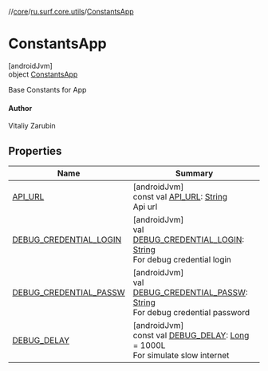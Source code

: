 //[core](../../../index.md)/[ru.surf.core.utils](../index.md)/[ConstantsApp](index.md)

# ConstantsApp

[androidJvm]\
object [ConstantsApp](index.md)

Base Constants for App

#### Author

Vitaliy Zarubin

## Properties

| Name | Summary |
|---|---|
| [API_URL](-a-p-i_-u-r-l.md) | [androidJvm]<br>const val [API_URL](-a-p-i_-u-r-l.md): [String](https://kotlinlang.org/api/latest/jvm/stdlib/kotlin/-string/index.html)<br>Api url |
| [DEBUG_CREDENTIAL_LOGIN](-d-e-b-u-g_-c-r-e-d-e-n-t-i-a-l_-l-o-g-i-n.md) | [androidJvm]<br>val [DEBUG_CREDENTIAL_LOGIN](-d-e-b-u-g_-c-r-e-d-e-n-t-i-a-l_-l-o-g-i-n.md): [String](https://kotlinlang.org/api/latest/jvm/stdlib/kotlin/-string/index.html)<br>For debug credential login |
| [DEBUG_CREDENTIAL_PASSW](-d-e-b-u-g_-c-r-e-d-e-n-t-i-a-l_-p-a-s-s-w.md) | [androidJvm]<br>val [DEBUG_CREDENTIAL_PASSW](-d-e-b-u-g_-c-r-e-d-e-n-t-i-a-l_-p-a-s-s-w.md): [String](https://kotlinlang.org/api/latest/jvm/stdlib/kotlin/-string/index.html)<br>For debug credential password |
| [DEBUG_DELAY](-d-e-b-u-g_-d-e-l-a-y.md) | [androidJvm]<br>const val [DEBUG_DELAY](-d-e-b-u-g_-d-e-l-a-y.md): [Long](https://kotlinlang.org/api/latest/jvm/stdlib/kotlin/-long/index.html) = 1000L<br>For simulate slow internet |
